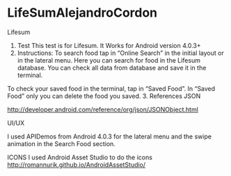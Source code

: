 LifeSumAlejandroCordon
======================

Lifesum
1.	Test
This test is for Lifesum. 
It Works for Android version 4.0.3+
2.	Instructions:
To search food tap in “Online Search” in the initial layout or in the lateral menu. Here you can search for food in the Lifesum database. You can check all data from database and save it in the terminal.

To check your saved food in the terminal, tap in “Saved Food”. 
In “Saved Food” only you can delete the food you saved. 
3.	References
JSON

http://developer.android.com/reference/org/json/JSONObject.html


UI/UX 

I used APIDemos from Android 4.0.3 for the lateral menu and the swipe animation in the Search Food section.


ICONS
I used Android Asset Studio to do the icons
http://romannurik.github.io/AndroidAssetStudio/

